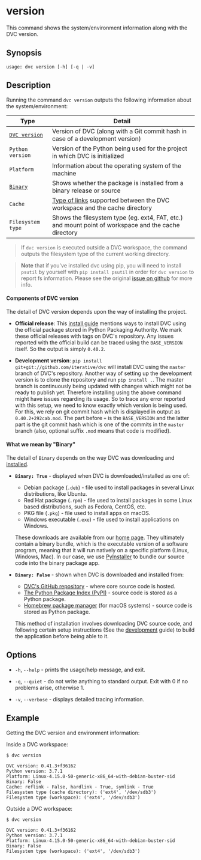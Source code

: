 # version

This command shows the system/environment information along with the DVC
version.

## Synopsis

```usage
usage: dvc version [-h] [-q | -v]
```

## Description

Running the command `dvc version` outputs the following information about the
system/environment:

| Type                                        | Detail                                                                                                                                                                 |
| ------------------------------------------- | ---------------------------------------------------------------------------------------------------------------------------------------------------------------------- |
| [`DVC version`](#components-of-dvc-version) | Version of DVC (along with a Git commit hash in case of a development version)                                                                                         |
| `Python version`                            | Version of the Python being used for the project in which DVC is initialized                                                                                           |
| `Platform`                                  | Information about the operating system of the machine                                                                                                                  |
| [`Binary`](#what-we-mean-by-binary)         | Shows whether the package is installed from a binary release or source                                                                                                 |
| `Cache`                                     | [Type of links](/doc/user-guide/large-dataset-optimization#file-link-types-for-the-dvc-cache) supported between the DVC workspace and the <abbr>cache</abbr> directory |
| `Filesystem type`                           | Shows the filesystem type (eg. ext4, FAT, etc.) and mount point of <abbr>workspace</abbr> and the cache directory                                                      |

> If `dvc version` is executed outside a DVC workspace, the command outputs the
> filesystem type of the current working directory.

> **Note** that if you've installed dvc using pip, you will need to install
> `psutil` by yourself with `pip install psutil` in order for `dvc version`
> to report fs information. Please see the original
> [issue on github](https://github.com/iterative/dvc/issues/2284) for more info.

#### Components of DVC version

The detail of DVC version depends upon the way of installing the project.

- **Official release**: This [install guide](/doc/get-started/install) mentions
  ways to install DVC using the official package stored in Python Packaging
  Authority. We mark these official releases with tags on DVC's repository. Any
  issues reported with the official build can be traced using the `BASE_VERSION`
  itself. So the output is simply `0.40.2`.

- **Development version**: `pip install git+git://github.com/iterative/dvc` will
  install DVC using the `master` branch of DVC's repository. Another way of
  setting up the development version is to clone the repository and run
  `pip install .`. The master branch is continuously being updated with changes
  which might not be ready to publish yet. Therefore installing using the above
  command might have issues regarding its usage. So to trace any error reported
  with this setup, we need to know exactly which version is being used. For
  this, we rely on git commit hash which is displayed in output as
  `0.40.2+292cab.mod`. The part before `+` is the `BASE_VERSION` and the latter
  part is the git commit hash which is one of the commits in the `master` branch
  (also, optional suffix `.mod` means that code is modified).

#### What we mean by "Binary"

The detail of `Binary` depends on the way DVC was downloading and
[installed](/doc/get-started/install).

- **`Binary: True`** - displayed when DVC is downloaded/installed as one of:

  - Debian package (`.deb`) - file used to install packages in several Linux
    distributions, like Ubuntu.
  - Red Hat package (`.rpm`) - file used to install packages in some Linux based
    distributions, such as Fedora, CentOS, etc.
  - PKG file (`.pkg`) - file used to install apps on macOS.
  - Windows executable (`.exe`) - file used to install applications on Windows.

  These downloads are available from our [home page](/). They ultimately contain
  a binary bundle, which is the executable version of a software program,
  meaning that it will run natively on a specific platform (Linux, Windows,
  Mac). In our case, we use [PyInstaller](https://pythonhosted.org/PyInstaller/)
  to bundle our source code into the binary package app.

* **`Binary: False`** - shown when DVC is downloaded and installed from:

  - [DVC's GitHub repository](https://github.com/iterative/dvc) - where core
    source code is hosted.
  - [The Python Package Index (PyPI)](https://pypi.org/project/dvc/) - source
    code is stored as a Python package.
  - [Homebrew package manager](https://github.com/iterative/homebrew-dvc) (for
    macOS systems) - source code is stored as Python package.

  This method of installation involves downloading DVC source code, and
  following certain setup instructions (See the
  [development](/doc/user-guide/development) guide) to build the application
  before being able to it.

## Options

- `-h`, `--help` - prints the usage/help message, and exit.

- `-q`, `--quiet` - do not write anything to standard output. Exit with 0 if no
  problems arise, otherwise 1.

- `-v`, `--verbose` - displays detailed tracing information.

## Example

Getting the DVC version and environment information:

Inside a DVC workspace:

```dvc
$ dvc version

DVC version: 0.41.3+f36162
Python version: 3.7.1
Platform: Linux-4.15.0-50-generic-x86_64-with-debian-buster-sid
Binary: False
Cache: reflink - False, hardlink - True, symlink - True
Filesystem type (cache directory): ('ext4', '/dev/sdb3')
Filesystem type (workspace): ('ext4', '/dev/sdb3')
```

Outside a DVC workspace:

```dvc
$ dvc version

DVC version: 0.41.3+f36162
Python version: 3.7.1
Platform: Linux-4.15.0-50-generic-x86_64-with-debian-buster-sid
Binary: False
Filesystem type (workspace): ('ext4', '/dev/sdb3')
```
